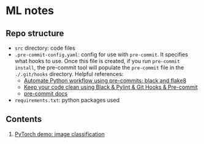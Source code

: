 # ML notes

## Repo structure 

- `src` directory: code files 
- `.pre-commit-config.yaml`: config for use with `pre-commit`. It specifies what hooks to use. 
  Once this file is created, if you run `pre-commit install`, the pre-commit tool will populate the 
  `pre-commit` file in the `./.git/hooks` directory. Helpful references: 
    - [Automate Python workflow using pre-commits: black and flake8](https://ljvmiranda921.github.io/notebook/2018/06/21/precommits-using-black-and-flake8/)
    - [Keep your code clean using Black & Pylint & Git Hooks & Pre-commit](https://towardsdatascience.com/keep-your-code-clean-using-black-pylint-git-hooks-pre-commit-baf6991f7376)
    - [pre-commit docs](https://pre-commit.com/#)
- `requirements.txt`: python packages used 


## Contents 
1. [PyTorch demo: image classification](https://github.com/nayefahmad/ml-notes/blob/main/src/pytorch-demo.ipynb)
